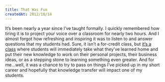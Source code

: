 ```yaml
---
title: That Was Fun
createdAt: 2012/10/14
---
```

It’s been nearly a year since I’ve taught formally. I quickly remembered how tiring it is to project your voice over a classroom for nearly two hours. And I almost forgot how refreshing and inspiring it was to listen to and answer questions that my students had. Sure, it isn’t a for-credit class, but [it’s a class](http://louisville.edu/lifelonglearning/classes/webtechnologies) where students will immediately take what they’ve learned home and put their new knowledge to work on their personal projects, their business ideas, or as a stepping stone to learning something even greater. And for me…well, it was a chance to try to pass on things I’ve picked up in my short career and hopefully that knowledge transfer will impact one of my students.
